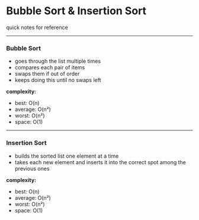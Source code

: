 # Bubble Sort & Insertion Sort

quick notes for reference

---

### Bubble Sort
- goes through the list multiple times  
- compares each pair of items  
- swaps them if out of order  
- keeps doing this until no swaps left  

**complexity:**  
- best: O(n)  
- average: O(n²)  
- worst: O(n²)  
- space: O(1)

---

### Insertion Sort
- builds the sorted list one element at a time  
- takes each new element and inserts it into the correct spot among the previous ones  

**complexity:**  
- best: O(n)  
- average: O(n²)  
- worst: O(n²)  
- space: O(1)
